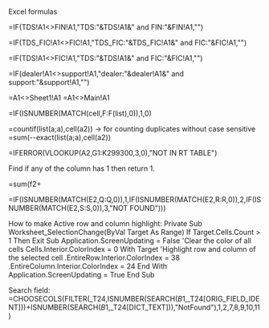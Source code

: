 Excel formulas

=IF(TDS!A1<>FIN!A1,"TDS:"&TDS!A1&" and FIN:"&FIN!A1,"")

=IF(TDS_FIC!A1<>FIC!A1,"TDS_FIC:"&TDS_FIC!A1&" and FIC:"&FIC!A1,"")

=IF(TDS!A1<>FIC!A1,"TDS:"&TDS!A1&" and FIC:"&FIC!A1,"")

=IF(dealer!A1<>support!A1,"dealer:"&dealer!A1&" and support:"&support!A1,"")

=A1<>Sheet1!A1
=A1<>Main!A1

=IF(ISNUMBER(MATCH(cell,F:F(list),0)),1,0)

=countif(list(a;a),cell(a2)) -> for counting duplicates without case sensitive
=sum(--exact(list(a;a),cell(a2))

=IFERROR(VLOOKUP(A2,G1:K299300,3,0),"NOT IN RT TABLE")

Find if any of the column has 1 then return 1.

=sum(f2+


=IF(ISNUMBER(MATCH(E2,Q:Q,0)),1,IF(ISNUMBER(MATCH(E2,R:R,0)),2,IF(ISNUMBER(MATCH(E2,S:S,0)),3,"NOT FOUND")))


How to make Active row and column highlight:
Private Sub Worksheet_SelectionChange(ByVal Target As Range) If Target.Cells.Count > 1 Then Exit Sub Application.ScreenUpdating = False 'Clear the color of all cells Cells.Interior.ColorIndex = 0 With Target 'Highlight row and column of the selected cell .EntireRow.Interior.ColorIndex = 38 .EntireColumn.Interior.ColorIndex = 24 End With Application.ScreenUpdating = True End Sub


Search field:
=CHOOSECOLS(FILTER(_T24,ISNUMBER(SEARCH($B$1,_T24[ORIG_FIELD_IDENT]))+ISNUMBER(SEARCH($B$1,_T24[DICT_TEXT])),"NotFound"),1,2,7,8,9,10,11)
